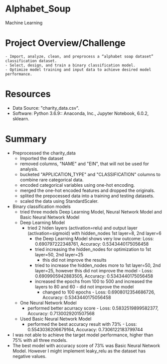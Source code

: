 # Alphabet_Soup
Machine Learning

# Project Overview/Challenge
	- Import, analyze, clean, and preprocess a “alphabet soap dataset” classification dataset.
	- Select, design, and train a binary classification model.
	- Optimize model training and input data to achieve desired model performance.

# Resources
- Data Source: "charity_data.csv".
- Software: Python 3.6.9:: Anaconda, Inc., Jupyter Notebook, 6.0.2, sklearn.

# Summary
- Preprocessed the charity_data
	- Imported the dataset
	- removed columns, "NAME" and "EIN", that will not be used for analysis.
	- bucketed "APPLICATION_TYPE" and "CLASSIFICATION" columns to combine rare categorical data.
	- encoded categorical variables using one-hot encoding. 
	- merged the one-hot encoded features and dropped the originals.
	- splited the prepocessed data into a training and testing datasets.
	- scaled the data using StandardScaler.
- Binary classification models
	- tried three models Deep Learning Model, Neural Network Model and Basic Neural Network Model
	- Deep Learning Model
		- tried 2 hiden layers (activation=relu) and output layer (activation=sigmoid) with hidden_nodes 1st layer=8, 2nd layer=6
			- the Deep Learning Model shows very low outcome: Loss: 0.690797222348761, Accuracy: 0.5343440175056458
			- tried increasing the hidden_nodes for optimization to 1st layer=50, 2nd layer=25
				- this did not improve the results
			- tried to increase the hidden_nodes more to 1st layer=50, 2nd layer=25, however this did not improve the model - Loss: 0.6909905942883505, Accuracy: 0.5343440175056458
			- increased the epochs from 100 to 500 and increased the layers to 80 and 60 - did not improve the model
				- changed to 100 epochs - Loss: 0.6908012354686726, Accuracy: 0.5343440175056458
	- One Neural Network Model
		- performed better acurracy score - Loss: 0.5832519899582377, Accuracy: 0.7130029201507568
	- Used Basic Neural Network Model
		- performed the best accuracy result with 73% - Loss: 0.5543036206679164, Accuracy: 0.7306122183799744
- I was not able to achieve the target model performance, higher than 75% with all three models. 
- The best model with accuracy score of 73% was Basic Neural Network Model. However I might implement leaky_relu as the dataset has negative values.


